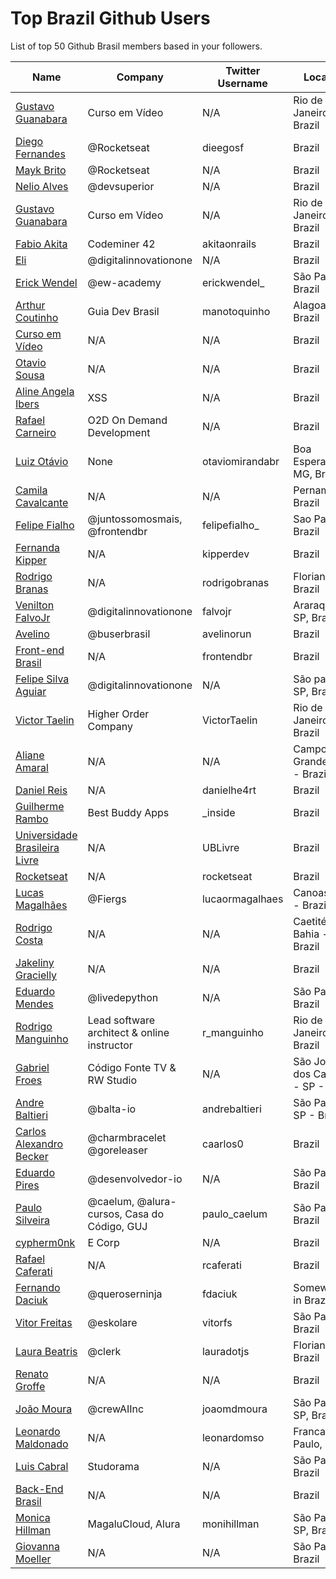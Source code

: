 # Top Brazil Github Users

List of top 50 Github Brasil members based in your followers.

<!-- START TOP USERS -->
| Name | Company | Twitter Username | Location | Repositories |
|------|---------|------------------|----------|--------------|
| [Gustavo Guanabara](https://github.com/gustavoguanabara) | Curso em Vídeo | N/A | Rio de Janeiro, Brazil | 8 |
| [Diego Fernandes](https://github.com/diego3g) | @Rocketseat  | dieegosf | Brazil | 74 |
| [Mayk Brito](https://github.com/maykbrito) | @Rocketseat  | N/A | Brazil | 144 |
| [Nelio Alves](https://github.com/acenelio) | @devsuperior  | N/A | Brazil | 288 |
| [Gustavo Guanabara](https://github.com/professorguanabara) | Curso em Vídeo | N/A | Rio de Janeiro, Brazil | 7 |
| [Fabio Akita](https://github.com/akitaonrails) | Codeminer 42 | akitaonrails | Brazil | 127 |
| [Eli](https://github.com/elidianaandrade) | @digitalinnovationone | N/A | Brazil | 7 |
| [Erick Wendel](https://github.com/ErickWendel) | @ew-academy  | erickwendel_ | São Paulo - Brazil | 325 |
| [Arthur Coutinho](https://github.com/arthurspk) | Guia Dev Brasil | manotoquinho | Alagoas, Brazil | 161 |
| [Curso em Vídeo](https://github.com/cursoemvideo) | N/A | N/A | Brazil | 5 |
| [Otavio Sousa](https://github.com/otaviossousa) | N/A | N/A | Brazil | 45 |
| [Aline Angela Ibers](https://github.com/alineai18) | XSS | N/A | Brazil | 4 |
| [Rafael Carneiro](https://github.com/Rafaelmdcarneiro) | O2D On Demand Development | N/A | Brazil | 285 |
| [Luiz Otávio](https://github.com/luizomf) | None | otaviomirandabr | Boa Esperança, MG, Brazil | 116 |
| [Camila Cavalcante](https://github.com/cami-la) | N/A | N/A | Pernambuco, Brazil | 163 |
| [Felipe Fialho](https://github.com/felipefialho) | @juntossomosmais, @frontendbr  | felipefialho_ | Sao Paulo - Brazil | 37 |
| [Fernanda Kipper](https://github.com/Fernanda-Kipper) | N/A | kipperdev | Brazil | 82 |
| [Rodrigo Branas](https://github.com/rodrigobranas) | N/A | rodrigobranas | Florianópolis, Brazil | 309 |
| [Venilton FalvoJr](https://github.com/falvojr) | @digitalinnovationone | falvojr | Araraquara-SP, Brazil | 66 |
| [Avelino](https://github.com/avelino) | @buserbrasil | avelinorun | Brazil | 225 |
| [Front-end Brasil](https://github.com/frontendbr) | N/A | frontendbr | Brazil | 3 |
| [Felipe Silva Aguiar](https://github.com/felipeAguiarCode) | @digitalinnovationone | N/A | São paulo - SP, Brazil | 60 |
| [Victor Taelin](https://github.com/VictorTaelin) | Higher Order Company | VictorTaelin | Rio de Janeiro, Brazil | 242 |
| [Aliane Amaral](https://github.com/AlianeAmaral) | N/A | N/A | Campo Grande, MS - Brazil | 34 |
| [Daniel Reis](https://github.com/danielhe4rt) | N/A | danielhe4rt | Brazil | 212 |
| [Guilherme Rambo](https://github.com/insidegui) | Best Buddy Apps | _inside | Brazil | 215 |
| [Universidade Brasileira Livre](https://github.com/Universidade-Livre) | N/A | UBLivre | Brazil | 14 |
| [Rocketseat](https://github.com/Rocketseat) | N/A | rocketseat | Brazil | 32 |
| [Lucas Magalhães](https://github.com/lucasrmagalhaes) | @Fiergs | lucaormagalhaes | Canoas, RS - Brazil | 184 |
| [Rodrigo Costa](https://github.com/Rodrigo-Cn) | N/A | N/A | Caetité - Bahia - Brazil | 36 |
| [Jakeliny Gracielly](https://github.com/jakeliny) | N/A | N/A | Brazil | 14 |
| [Eduardo Mendes](https://github.com/dunossauro) | @livedepython | N/A | São Paulo, Brazil | 186 |
| [Rodrigo Manguinho](https://github.com/rmanguinho) | Lead software architect & online instructor | r_manguinho | Rio de Janeiro, Brazil | 11 |
| [Gabriel Froes](https://github.com/gabrielfroes) | Código Fonte TV & RW Studio | N/A | São José dos Campos - SP - Brazil | 37 |
| [Andre Baltieri](https://github.com/andrebaltieri) | @balta-io | andrebaltieri | São Paulo, SP - Brazil | 420 |
| [Carlos Alexandro Becker](https://github.com/caarlos0) | @charmbracelet @goreleaser | caarlos0 | Brazil | 111 |
| [Eduardo Pires](https://github.com/EduardoPires) | @desenvolvedor-io  | N/A | São Paulo - Brazil | 85 |
| [Paulo Silveira](https://github.com/peas) | @caelum, @alura-cursos, Casa do Código, GUJ  | paulo_caelum | São Paulo, Brazil | 16 |
| [cypherm0nk](https://github.com/cypherm0nk) | E Corp | N/A | Brazil | 10 |
| [Rafael Caferati](https://github.com/rcaferati) | N/A | rcaferati | Brazil | 6 |
| [Fernando Daciuk](https://github.com/fdaciuk) | @queroserninja | fdaciuk | Somewhere in Brazil | 201 |
| [Vitor Freitas](https://github.com/vitorfs) | @eskolare | vitorfs | São Paulo, Brazil | 46 |
| [Laura Beatris](https://github.com/LauraBeatris) | @clerk | lauradotjs | Florianópolis, Brazil | 119 |
| [Renato Groffe](https://github.com/renatogroffe) | N/A | N/A | Brazil | 1680 |
| [João Moura](https://github.com/joaomdmoura) | @crewAIInc | joaomdmoura | São Paulo, SP, Brazil | 72 |
| [Leonardo Maldonado](https://github.com/leonardomso) | N/A | leonardomso | Franca, São Paulo, Brazil | 60 |
| [Luis Cabral](https://github.com/oluiscabral) | Studorama | N/A | São Paulo, Brazil | 37 |
| [Back-End Brasil](https://github.com/backend-br) | N/A | N/A | Brazil | 9 |
| [Monica Hillman](https://github.com/MonicaHillman) | MagaluCloud, Alura  | monihillman | São Paulo - SP, Brazil | 75 |
| [Giovanna Moeller](https://github.com/giovannamoeller) | N/A | N/A | São Paulo, Brazil | 53 |
<!-- END TOP USERS -->

